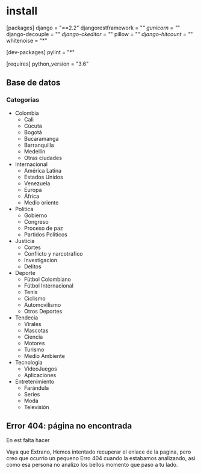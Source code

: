 # install

[packages]
django = "==2.2"
djangorestframework = "*"
gunicorn = "*"
django-decouple = "*"
django-ckeditor = "*"
pillow = "*"
django-hitcount = "*"
whitenoise = "*"

[dev-packages]
pylint = "*"

[requires]
python_version = "3.6"

## Base de datos

### Categorias

* Colombia
  * Cali
  * Cúcuta
  * Bogotá
  * Bucaramanga
  * Barranquilla
  * Medellín
  * Otras ciudades
* Internacional
  * América Latina
  * Estados Unidos
  * Venezuela
  * Europa
  * África
  * Medio oriente
* Politica
  * Gobierno
  * Congreso
  * Proceso de paz
  * Partidos Politicos
* Justicia
  * Cortes
  * Conflicto y narcotrafico
  * Investigacion
  * Delitos
* Deporte
  * Fútbol Colombiano
  * Fútbol Internacional
  * Tenis
  * Ciclismo
  * Automovilismo
  * Otros Deportes
* Tendecia
  * Virales
  * Mascotas
  * Ciencia
  * Motores
  * Turismo
  * Medio Ambiente
* Tecnologia
  * VideoJuegos
  * Aplicaciones
* Entretenimiento
  * Farándula
  * Series
  * Moda
  * Televisión

## Error 404: página no encontrada

En est falta hacer

Vaya que Extrano, Hemos intentado recuperar el enlace de la pagina, pero creo que ocurrio un pequeno Erro 404 cuando la estabamos analizando, asi como esa persona no analizo los bellos momento que paso a tu lado.
